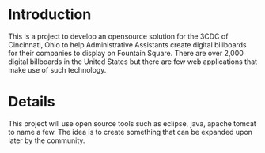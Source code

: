 # Introduction #

This is a project to develop an opensource solution for the 3CDC of Cincinnati, Ohio to help Administrative Assistants create digital billboards for their companies to display on Fountain Square.   There are over 2,000 digital billboards in the United States but there are few web applications that make use of such technology.


# Details #
This project will use open source tools such as eclipse, java, apache tomcat to name a few.  The idea is to create something that can be expanded upon later by the community.